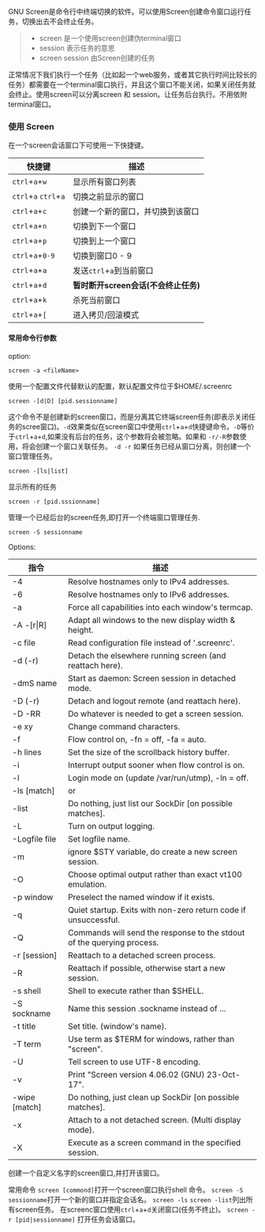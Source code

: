 GNU Screen是命令行中终端切换的软件。可以使用Screen创建命令窗口运行任务，切换出去不会终止任务。
>* screen 是一个使用screen创建伪terminal窗口
>* session 表示任务的意思
>* screen session 由Screen创建的任务

正常情况下我们执行一个任务（比如起一个web服务，或者其它执行时间比较长的任务）都需要在一个terminal窗口执行，并且这个窗口不能关闭，如果关闭任务就会终止。使用screen可以分离screen 和 session。让任务后台执行。不用依附terminal窗口。

### 使用 Screen

在一个screen会话窗口下可使用一下快捷键。

| 快捷键       | 描述   |
| --------   | -----  | 
| `ctrl`+`a`+`w`     | 显示所有窗口列表 | 
| `ctrl`+`a`  `ctrl`+`a`    | 切换之前显示的窗口 | 
| `ctrl`+`a`+`c`     | 创建一个新的窗口，并切换到该窗口 |
| `ctrl`+`a`+`n`     | 切换到下一个窗口 | 
| `ctrl`+`a`+`p`     | 切换到上一个窗口 | 
| `ctrl`+`a`+`0-9`     | 切换到窗口0 - 9 | 
| `ctrl`+`a`+`a`     | 发送`ctrl`+`a`到当前窗口 | 
| `ctrl`+`a`+`d`     | **暂时断开screen会话(不会终止任务)**| 
| `ctrl`+`a`+`k`     | 杀死当前窗口| 
| `ctrl`+`a`+`[`     | 进入拷贝/回滚模式| 

#### 常用命令行参数
option:
```shell
screen -a <fileName> 
```
使用一个配置文件代替默认的配置，默认配置文件位于$HOME/.screenrc

```shell
screen -[d|D] [pid.sessionname] 
```
这个命令不是创建新的screen窗口，而是分离其它终端screen任务(即表示关闭任务的scree窗口)。`-d`效果类似在screen窗口中使用`ctrl`+`a`+`d`快捷键命令。`-D`等价于`ctrl`+`a`+`d`,如果没有后台的任务，这个参数将会被忽略。如果和 `-r/-R`参数使用，将会创建一个窗口关联任务。
`-d -r`  如果任务已经从窗口分离，则创建一个窗口管理任务。
```shell
screen -[ls|list]
```
显示所有的任务
```shell
screen -r [pid.sssionname]
```
管理一个已经后台的screen任务,即打开一个终端窗口管理任务.
```shell
screen -S sessionname
```

Options:

|指令|描述|
|---|---|
|-4|            Resolve hostnames only to IPv4 addresses.|
|-6    |        Resolve hostnames only to IPv6 addresses.|
|-a      |      Force all capabilities into each window's termcap.|
|-A -[r\|R]  |   Adapt all windows to the new display width & height.|
|-c file   |    Read configuration file instead of '.screenrc'.|
|-d (-r)   |    Detach the elsewhere running screen (and reattach here).|
|-dmS name  |   Start as daemon: Screen session in detached mode.|
|-D (-r)    |   Detach and logout remote (and reattach here).|
|-D -RR     |   Do whatever is needed to get a screen session.|
|-e xy     |    Change command characters.|
|-f        |    Flow control on, -fn = off, -fa = auto.|
|-h lines   |   Set the size of the scrollback history buffer.|
|-i       |     Interrupt output sooner when flow control is on.|
|-l       |     Login mode on (update /var/run/utmp), -ln = off.|
|-ls [match] |  or|
|-list       |  Do nothing, just list our SockDir [on possible matches].|
|-L          |  Turn on output logging.|
|-Logfile file| Set logfile name.|
|-m           | ignore $STY variable, do create a new screen session.|
|-O           | Choose optimal output rather than exact vt100 emulation.|
|-p window    | Preselect the named window if it exists.|
|-q           | Quiet startup. Exits with non-zero return code if unsuccessful.|
|-Q           | Commands will send the response to the stdout of the querying process.|
|-r [session] | Reattach to a detached screen process.|
|-R           | Reattach if possible, otherwise start a new session.|
|-s shell     | Shell to execute rather than $SHELL.|
|-S sockname  | Name this session <pid>.sockname instead of <pid>.<tty>.<host>.|
|-t title     | Set title. (window's name).|
|-T term      | Use term as $TERM for windows, rather than "screen".|
|-U           | Tell screen to use UTF-8 encoding.|
|-v           | Print "Screen version 4.06.02 (GNU) 23-Oct-17".|
|-wipe [match]| Do nothing, just clean up SockDir [on possible matches].|
|-x           | Attach to a not detached screen. (Multi display mode).|
|-X           | Execute <cmd> as a screen command in the specified session.|

创建一个自定义名字的screen窗口,并打开该窗口。

常用命令
 `screen [commond]`打开一个screen窗口执行shell 命令。
 `screen -S sessionname`打开一个新的窗口并指定会话名。
 `screen -ls` `screen -list`列出所有screen任务。
 在screenc窗口使用`ctrl`+`a`+`d`关闭窗口(任务不终止)。
 `screen -r [pid|sessionname]` 打开任务会话窗口。



